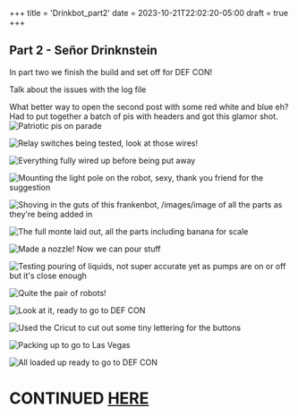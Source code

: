 +++
title = 'Drinkbot_part2'
date = 2023-10-21T22:02:20-05:00
draft = true
+++

## Part 2 - Señor Drinknstein

In part two we finish the build and set off for DEF CON!

Talk about the issues with the log file

What better way to open the second post with some red white and blue eh? Had to put together a batch of pis with headers and got this glamor shot. 
![Patriotic pis on parade](/images/pico_parade.png)

![Relay switches being tested, look at those wires!](/images/image-1.png)

![Everything fully wired up before being put away](/images/image-2.png)

![Mounting the light pole on the robot, sexy, thank you friend for the suggestion](/images/image-3.png)

![Shoving in the guts of this frankenbot, /images/image of all the parts as they're being added in](/images/image-4.png)

![The full monte laid out, all the parts including banana for scale](/images/image-5.png)

![Made a nozzle! Now we can pour stuff](/images/image-6.png)

![Testing pouring of liquids, not super accurate yet as pumps are on or off but it's close enough](/images/image-7.png)

![Quite the pair of robots!](/images/image-8.png)

![Look at it, ready to go to DEF CON](/images/image-9.png)

![Used the Cricut to cut out some tiny lettering for the buttons](/images/image-10.png)

![Packing up to go to Las Vegas](/images/image-11.png)

![All loaded up ready to go to DEF CON](/images/image-12.png)

<h1>CONTINUED <a href="/images/barbot0_part3">HERE</a></h1>